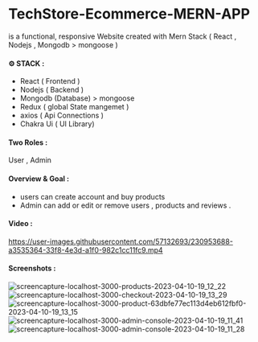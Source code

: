 # TechStore-Ecommerce-MERN-APP
is a functional, responsive Website created with Mern Stack  ( React , Nodejs , Mongodb > mongoose ) 

####  &#9881; STACK :
- React  ( Frontend ) 
- Nodejs ( Backend )  
- Mongodb (Database) > mongoose
- Redux ( global State mangemet ) 
- axios  ( Api Connections ) 
- Chakra Ui ( UI Library) 

#### Two Roles :  
User  , Admin 

#### Overview & Goal :  
- users can create account and buy products 
- Admin can add or edit or remove users , products and reviews . 

#### Video :  

https://user-images.githubusercontent.com/57132693/230953688-a3535364-33f8-4e3d-a1f0-982c1cc11fc9.mp4


#### Screenshots :
![screencapture-localhost-3000-products-2023-04-10-19_12_22](https://user-images.githubusercontent.com/57132693/230954077-b6f6e832-bb57-47a3-a118-0f8141208053.png)
![screencapture-localhost-3000-checkout-2023-04-10-19_13_29](https://user-images.githubusercontent.com/57132693/230954374-66a9ce24-d212-4b5f-99ed-5ef30bbb9743.png)
![screencapture-localhost-3000-product-63dbfe77ec113d4eb612fbf0-2023-04-10-19_13_15](https://user-images.githubusercontent.com/57132693/230954383-5d407c31-62b9-42eb-b55d-19cc4ae449d8.png)
![screencapture-localhost-3000-admin-console-2023-04-10-19_11_41](https://user-images.githubusercontent.com/57132693/230954092-ae8a4b61-3849-4b86-ab51-edb88ea43024.png)
![screencapture-localhost-3000-admin-console-2023-04-10-19_11_28](https://user-images.githubusercontent.com/57132693/230954097-184db326-0fab-450a-9eb8-1c47197756ea.png)
